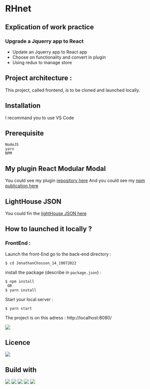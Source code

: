 # RHnet

## Explication of work practice

### Upgrade a Jquerry app to React

-   Update an Jquerry app to React app
-   Choose on functionality and convert in plugin
-   Using redux to manage store

## Project architecture :

This project, called frontend, is to be cloned and launched locally.

## Installation

I recommand you to use VS Code

## Prerequisite

    NodeJS
    yarn
    NPM

## My plugin React Modular Modal

You could see my plugin [repository here](https://github.com/JonathanChosson/react_modular_modal)
And you could see my [npm publication here](https://www.npmjs.com/package/react_modular_modal)

## LightHouse JSON

You could fin the [lightHouse JSON here](https://github.com/JonathanChosson/JonathanChosson_14_19072022/lighthouse_report_JSON/)

## How to launched it locally ?

### FrontEnd :

Launch the front-End
go to the back-end directory :

```
$ cd JonathanChosson_14_19072022
```

install the package (describe in `package.json`) :

```
$ npm install
 OR
$ yarn install
```

Start your local server :

```
$ yarn start
```

The project is on this adress : http://localhost:8080/

<img src='https://img.shields.io/badge/Autor-Chosson Jonathan-blue' />

## Licence

<img src='https://forthebadge.com/images/badges/open-source.svg' />

## Build with

<img src="https://img.shields.io/badge/css3%20-%231572B6.svg?&style=for-the-badge&logo=css3&logoColor=white"/>
<img src="https://img.shields.io/badge/html5%20-%23E34F26.svg?&style=for-the-badge&logo=html5&logoColor=white"/>
<img src="https://img.shields.io/badge/git%20-%23F05033.svg?&style=for-the-badge&logo=git&logoColor=white"/>
<img src="https://img.shields.io/badge/javascript-%23323330.svg?style=for-the-badge&logo=javascript&logoColor=%23F7DF1E"/>
<img src="https://img.shields.io/badge/react-%2320232a.svg?style=for-the-badge&logo=react&logoColor=%2361DAFB">
